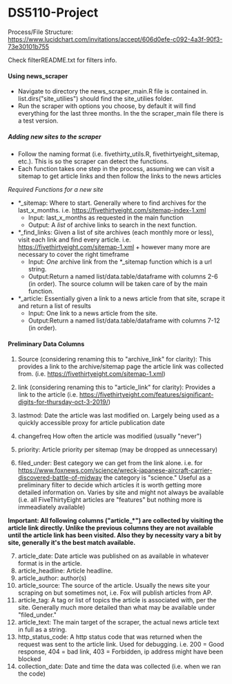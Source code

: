 # DS5110-Project

Process/File Structure: https://www.lucidchart.com/invitations/accept/606d0efe-c092-4a3f-90f3-73e30101b755

Check filterREADME.txt for filters info.

#### Using news_scraper

* Navigate to directory the news_scraper_main.R file is contained in. list.dirs("site_utilies") should find the site_utilies folder.
* Run the scraper with options you choose, by default it will find everything for the last three months. In the the scraper_main file there is a test version.

##### Adding new sites to the scraper

* Follow the naming format (i.e. fivethirty_utils.R, fivethirtyeight_sitemap, etc.). This is so the scraper can detect the functions.
* Each function takes one step in the process, assuming we can visit a sitemap to get article links and then follow the links to the news articles

*Required Functions for a new site*

* *_sitemap: Where to start. Generally where to find archives for the last_x_months. i.e. https://fivethirtyeight.com/sitemap-index-1.xml
  - Input: last_x_months as requested in the main function
  - Output: A *list* of archive links to search in the next function.
* *_find_links: Given a list of site archives (each monthly more or less), visit each link and find every article. i.e. https://fivethirtyeight.com/sitemap-1.xml + however many more are necessary to cover the right timeframe
  - Input: *One* archive link from the *_sitemap function which is a url string.
  - Output:Return a named list/data.table/dataframe with columns 2-6 (in order). The source column will be taken care of by the main function.
* *_article: Essentially given a link to a news article from that site, scrape it and return a list of results
  - Input: One link to a news article from the site.
  - Output:Return a named list/data.table/dataframe with columns 7-12 (in order).

#### Preliminary Data Columns

  1. Source (considering renaming this to "archive_link" for clarity):
  This provides a link to the archive/sitemap page the article link was collected from. (i.e. https://fivethirtyeight.com/sitemap-1.xml)

  2. link (considering renaming this to "article_link" for clarity):
  Provides a link to the article (i.e. https://fivethirtyeight.com/features/significant-digits-for-thursday-oct-3-2019/)

  3. lastmod:
  Date the article was last modified on. Largely being used as a quickly accessible proxy for article publication date
  4. changefreq
  How often the article was modified (usually "never")
  5. priority:
  Article priority per sitemap (may be dropped as unnecessary)
  6. filed_under:
  Best category we can get from the link alone. i.e. for https://www.foxnews.com/science/wreck-japanese-aircraft-carrier-discovered-battle-of-midway the category is "science." Useful as a preliminary filter to decide which articles it is worth getting more detailed information on. Varies by site and might not always be available (i.e. all FiveThirtyEight articles are "features" but nothing more is immeadiately available)

**Important: All following columns ("article_*") are collected by visiting the article link directly. Unlike the previous columns they are not available until the article link has been visited. Also they by necessity vary a bit by site, generally it's the best match available.**

  7. article_date: Date article was published on as available in whatever format is in the article.
  8. article_headline: Article headline.
  9. article_author: author(s)
  9. article_source: The source of the article. Usually the news site your scraping on but sometimes not, i.e. Fox will publish articles from AP.
  10. article_tag: A tag or list of topics the article is associated with, per the site. Generally much more detailed than what may be available under "filed_under."
  11. article_text: The main target of the scraper, the actual news article text in full as a string.
  12. http_status_code: A http status code that was returned when the request was sent to the article link. Used for debugging. i.e. 200 = Good response, 404 = bad link, 403 = Forbidden, ip address might have been blocked
  13. collection_date: Date and time the data was collected (i.e. when we ran the code)
